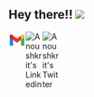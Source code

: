 ## Hey there!! <img src="https://media.giphy.com/media/hvRJCLFzcasrR4ia7z/giphy.gif" width="25px">

<a href="mailto:anoushkritgoel@gmail.com">
  <img align="left" alt="Anoushkrit's Email" width="30px" src="assets/gmail.svg" />
</a>
<a href="https://www.linkedin.com/in/anoushkrit/">
  <img align="left" alt="Anoushkrit's Linkedin" width="30px" src="" />
</a>
<a href="https://www.twitter.com/anoushkrit">
  <img align="left" alt="Anoushkrit's Twitter" width="30px" src="" />
</a>

<br><br>

